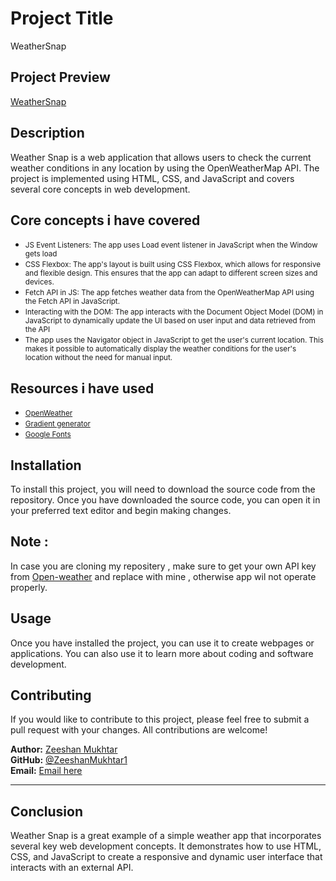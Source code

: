 

# Project Title

WeatherSnap

## Project Preview  
[WeatherSnap](https://weathersnap.netlify.app/)

## Description 
Weather Snap is a web application that allows users to check the current weather conditions in any location by using the OpenWeatherMap API. The project is implemented using HTML, CSS, and JavaScript and covers several core concepts in web development.

## Core concepts i have covered
- <small>JS Event Listeners: The app uses Load event listener in JavaScript when the Window gets load</small>
- <small>CSS Flexbox: The app's layout is built using CSS Flexbox, which allows for responsive and flexible design. This ensures that the app can adapt to different screen sizes and devices.</small>
- <small>Fetch API in JS: The app fetches weather data from the OpenWeatherMap API using the Fetch API in JavaScript.</small>
- <small>Interacting with the DOM: The app interacts with the Document Object Model (DOM) in JavaScript to dynamically update the UI based on user input and data retrieved from the API</small>
- <small>The app uses the Navigator object in JavaScript to get the user's current location. This makes it possible to automatically display the weather conditions for the user's location without the need for manual input.</small>

## Resources i have used  
- <small>[OpenWeather](https://openweathermap.org/)</small> 
- <small>[Gradient generator ](https://cssgradient.io/)</small> 
- <small>[Google Fonts](https://fonts.google.com/)</small> 


## Installation 
To install this project, you will need to download the source code from the repository. Once you have downloaded the source code, you can open it in your preferred text editor and begin making changes.  
## Note :  
In case you are cloning my repositery , make sure to get your own API key from [Open-weather](https://openweathermap.org/) and replace with mine , otherwise app wil not operate properly.

## Usage 
Once you have installed the project, you can use it to create webpages or applications. You can also use it to learn more about coding and software development. 

## Contributing 
If you would like to contribute to this project, please feel free to submit a pull request with your changes. All contributions are welcome! 



**Author:** [Zeeshan Mukhtar](https://www.linkedin.com/in/zeeshan-mukhtar-b0a12a243/)  
**GitHub:** [@ZeeshanMukhtar1](https://github.com/ZeeshanMukhtar1)  
**Email:** [Email here](mailto:zeshanmukhtar878@gmail.com)  


---
## Conclusion
Weather Snap is a great example of a simple weather app that incorporates several key web development concepts. It demonstrates how to use HTML, CSS, and JavaScript to create a responsive and dynamic user interface that interacts with an external API.




